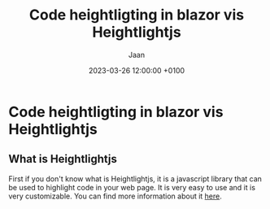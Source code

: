 ﻿---
title: Code heightligting in blazor vis Heightlightjs
author: Jaan
date: 2023-03-26 12:00:00 +0100
categories: [Blogging]
tags: [first]
---

# Code heightligting in blazor vis Heightlightjs

## What is Heightlightjs
First if you don't know what is Heightlightjs, it is a javascript library that can be used to highlight code in your web page. It is very easy to use and it is very customizable. You can find more information about it [here](https://highlightjs.org/).

##
